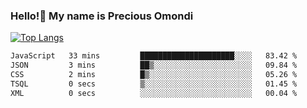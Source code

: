 ### Hello!👋 My name is Precious Omondi 

[![Top Langs](https://github-readme-stats.vercel.app/api/top-langs/?username=Presho99&langs_count=8&theme=dark)](https://github.com/Presho99/github-readme-stats)



<!--START_SECTION:waka-->

```txt
JavaScript   33 mins         █████████████████████░░░░   83.42 %
JSON         3 mins          ██▒░░░░░░░░░░░░░░░░░░░░░░   09.84 %
CSS          2 mins          █▒░░░░░░░░░░░░░░░░░░░░░░░   05.26 %
TSQL         0 secs          ▒░░░░░░░░░░░░░░░░░░░░░░░░   01.45 %
XML          0 secs          ░░░░░░░░░░░░░░░░░░░░░░░░░   00.04 %
```

<!--END_SECTION:waka-->

